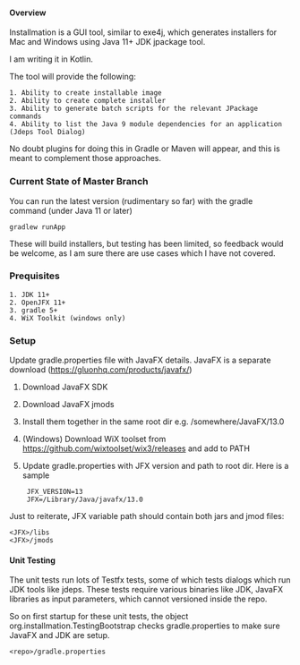#### Overview

Installmation is a GUI tool, similar to exe4j, which generates installers for Mac and Windows using Java 11+ JDK jpackage tool.

I am writing it in Kotlin.

The tool will provide the following:
    
    1. Ability to create installable image 
    2. Ability to create complete installer
    3. Ability to generate batch scripts for the relevant JPackage commands
    4. Ability to list the Java 9 module dependencies for an application (Jdeps Tool Dialog)
    
No doubt plugins for doing this in Gradle or Maven will appear, and this is meant 
to complement those approaches.

### Current State of Master Branch ###

You can run the latest version (rudimentary so far) with the gradle command (under Java 11 or later)
 
    gradlew runApp

These will build installers, but testing has been limited, so feedback would be welcome, as I am sure there 
are use cases which I have not covered.

### Prequisites

    1. JDK 11+
    2. OpenJFX 11+
    3. gradle 5+
    4. WiX Toolkit (windows only)


### Setup

Update gradle.properties file with JavaFX details. JavaFX is a separate download (https://gluonhq.com/products/javafx/)

1. Download JavaFX SDK
2. Download JavaFX jmods
3. Install them together in the same root dir e.g. /somewhere/JavaFX/13.0
4. (Windows) Download WiX toolset from https://github.com/wixtoolset/wix3/releases and add to PATH
5. Update gradle.properties with JFX version and path to root dir. Here is a sample

        JFX_VERSION=13
        JFX=/Library/Java/javafx/13.0


Just to reiterate, JFX variable path should contain both jars and jmod files:

    <JFX>/libs
    <JFX>/jmods

#### Unit Testing
The unit tests run lots of Testfx tests, some of which tests dialogs which run JDK tools like jdeps. These tests require various binaries
like JDK, JavaFX libraries as input parameters, which cannot versioned inside the repo. 

So on first startup for these unit tests, the object org.installmation.TestingBootstrap checks gradle.properties
to make sure JavaFX and JDK are setup.
 
    <repo>/gradle.properties
